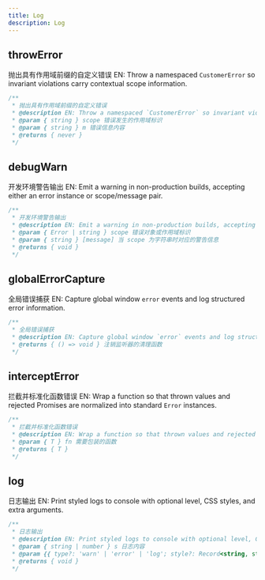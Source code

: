```yaml
---
title: Log
description: Log
---
```


## throwError

抛出具有作用域前缀的自定义错误
EN: Throw a namespaced `CustomerError` so invariant violations carry contextual scope information.

```ts
/**
 * 抛出具有作用域前缀的自定义错误
 * @description EN: Throw a namespaced `CustomerError` so invariant violations carry contextual scope information.
 * @param { string } scope 错误发生的作用域标识
 * @param { string } m 错误信息内容
 * @returns { never }
 */
```

## debugWarn

开发环境警告输出
EN: Emit a warning in non-production builds, accepting either an error instance or scope/message pair.

```ts
/**
 * 开发环境警告输出
 * @description EN: Emit a warning in non-production builds, accepting either an error instance or scope/message pair.
 * @param { Error | string } scope 错误对象或作用域标识
 * @param { string } [message] 当 scope 为字符串时对应的警告信息
 * @returns { void }
 */
```

## globalErrorCapture

全局错误捕获
EN: Capture global window `error` events and log structured error information.

```ts
/**
 * 全局错误捕获
 * @description EN: Capture global window `error` events and log structured error information.
 * @returns { () => void } 注销监听器的清理函数
 */
```

## interceptError

拦截并标准化函数错误
EN: Wrap a function so that thrown values and rejected Promises are normalized into standard `Error` instances.

```ts
/**
 * 拦截并标准化函数错误
 * @description EN: Wrap a function so that thrown values and rejected Promises are normalized into standard `Error` instances.
 * @param { T } fn 需要包装的函数
 * @returns { T }
 */
```

## log

日志输出
EN: Print styled logs to console with optional level, CSS styles, and extra arguments.

```ts
/**
 * 日志输出
 * @description EN: Print styled logs to console with optional level, CSS styles, and extra arguments.
 * @param { string | number } s 日志内容
 * @param {{ type?: 'warn' | 'error' | 'log'; style?: Record<string, string | number> | string; args?: any[] }} [options] 控制打印类型、样式与追加参数
 * @returns { void }
 */
```
